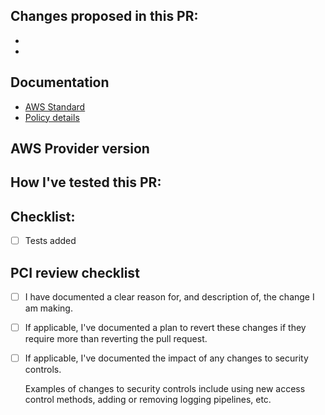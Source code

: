 ## Changes proposed in this PR:
-
-

## Documentation
- [AWS Standard](<Link the AWS standard which is supported by this policy>)
- [Policy details](<Link the heading to the policy present in the internal CIS policies reference document>)

## AWS Provider version
<!-- Add information about the provider version against which the policy was tested/developed with. This will later help us when we deal with documentation.Add any nuances that you've observed around provider versions. For example, some attributes will only be present in a certain version of a provider and we need to clearly document that so that users use the expected version.-->

## How I've tested this PR:

## Checklist:
- [ ] Tests added
## PCI review checklist

<!-- heimdall_github_prtemplate:grc-pci_dss-2024-01-05 -->

- [ ] I have documented a clear reason for, and description of, the change I am making.

- [ ] If applicable, I've documented a plan to revert these changes if they require more than reverting the pull request.

- [ ] If applicable, I've documented the impact of any changes to security controls.

  Examples of changes to security controls include using new access control methods, adding or removing logging pipelines, etc.
